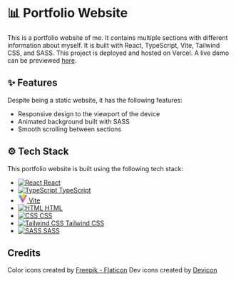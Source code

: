 # 📊 Portfolio Website

This is a portfolio website of me. It contains multiple sections with different information about myself. It is built with React, TypeScript, Vite, Tailwind CSS, and SASS. This project is deployed and hosted on Vercel. A live demo can be previewed [here](https://portfolio-react-louvrecly.vercel.app/).

## ✨ Features

Despite being a static website, it has the following features:

- Responsive design to the viewport of the device
- Animated background built with SASS
- Smooth scrolling between sections

## ⚙️ Tech Stack

This portfolio website is built using the following tech stack:

- [<img src="https://cdn.jsdelivr.net/gh/devicons/devicon/icons/react/react-original.svg" alt="React" height="20">&nbsp;React](https://react.dev/)
- [<img src="https://cdn.jsdelivr.net/gh/devicons/devicon/icons/typescript/typescript-original.svg" alt="TypeScript" height="20">&nbsp;TypeScript](https://www.typescriptlang.org/)
- [<img src="public/logos/vite.svg" alt="Vite" height="20">&nbsp;Vite](https://vitejs.dev/)
- [<img src="https://cdn.jsdelivr.net/gh/devicons/devicon/icons/html5/html5-original-wordmark.svg" alt="HTML" height="20">&nbsp;HTML](https://developer.mozilla.org/en-US/docs/Web/HTML)
- [<img src="https://cdn.jsdelivr.net/gh/devicons/devicon/icons/css3/css3-original-wordmark.svg" alt="CSS" height="20">&nbsp;CSS](https://www.w3.org/Style/CSS/Overview.en.html)
- [<img src="https://cdn.jsdelivr.net/gh/devicons/devicon/icons/tailwindcss/tailwindcss-plain.svg" alt="Tailwind CSS" height="20">&nbsp;Tailwind CSS](https://tailwindcss.com/)
- [<img src="https://cdn.jsdelivr.net/gh/devicons/devicon/icons/sass/sass-original.svg" alt="SASS" height="20">&nbsp;SASS](https://sass-lang.com/)

## Credits

Color icons created by [Freepik - Flaticon](https://www.flaticon.com/free-icons/color)
Dev icons created by [Devicon](https://devicon.dev/)
